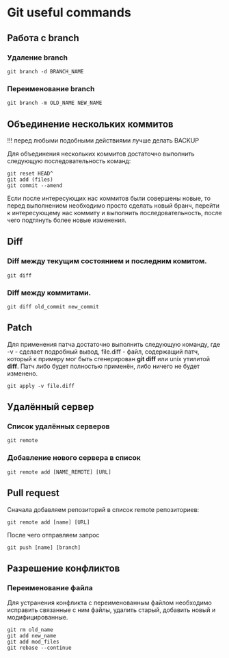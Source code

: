 # Git useful commands
## Работа с branch
### Удаление branch
```
git branch -d BRANCH_NAME
```
### Переименование branch
```
git branch -m OLD_NAME NEW_NAME
```

## Объединение нескольких коммитов
!!! перед любыми подобными действиями лучше делать BACKUP

Для объединения нескольких коммитов достаточно выполнить следующую последовательность команд:
```
git reset HEAD^
git add (files)
git commit --amend
```
Если после интересующих нас коммитов были совершены новые, то перед выполнением необходимо просто сделать новый бранч, перейти к интересующему нас коммиту и выполнить последовательность, после чего подтянуть более новые изменения.

## Diff
### Diff между текущим состоянием и последним комитом.
```
git diff
```
### Diff между коммитами.
```
git diff old_commit new_commit
```

## Patch
Для применения патча достаточно выполнить следующую команду, где -v - сделает подробный вывод, file.diff - файл, содержащий патч, который к примеру мог быть сгенерирован __git diff__ или unix утилитой __diff__. Патч либо будет полностью применён, либо ничего не будет изменено.
```
git apply -v file.diff
```

## Удалённый сервер
### Список удалённых серверов
```
git remote
```
### Добавление нового сервера в список
```
git remote add [NAME_REMOTE] [URL]
```

## Pull request
Сначала добавляем репозиторий в список remote репозиториев:
```
git remote add [name] [URL]
```
После чего отправляем запрос
```
git push [name] [branch]
```

## Разрешение конфликтов
### Переименование файла
Для устранения конфликта с переименованным файлом необходимо исправить связанные с ним файлы, удалить старый, добавить новый и модифицированные.
```
git rm old_name
git add new_name
git add mod_files
git rebase --continue
```